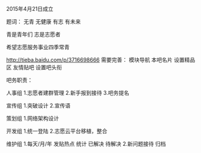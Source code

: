 2015年4月21日成立

题词：
无青 无健康
有志 有未来

青是青年们
志是志愿者

希望志愿服务事业四季常青

http://tieba.baidu.com/p/3716698666
需要完善：
模块导航
本吧名片
设置精品区
友情贴吧
设置吧头衔

吧务职责：

人事组
1.志愿者建群管理
2.新手报到接待
3.吧务提名

宣传组
1.突破设计
2.宣传语

策划组
1.网络架构设计

开发组
1.统一登陆
2.志愿云平台移植，整合

维护组
1.每天/月/年 发贴热点 统计 已解决 待解决
2.新问题接待 归档
